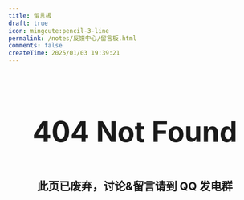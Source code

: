 ```yaml
---
title: 留言板
draft: true
icon: mingcute:pencil-3-line
permalink: /notes/反馈中心/留言板.html
comments: false
createTime: 2025/01/03 19:39:21
---
```


<div style="text-align: center; ">
    <p style="font-size: 56px; font-weight: 650; margin-top: 100px">404 Not Found</p>
    <p style="font-size: 22px; font-weight: 650; margin-top: 40px;">此页已废弃，讨论&留言请到 QQ 发电群</p>
    <p style="margin-top: 40px;"></p>
    <LinkCard title="QQ 发电群" icon="mingcute:navigation-line" href="/链接.html#qq-群" />
</div>